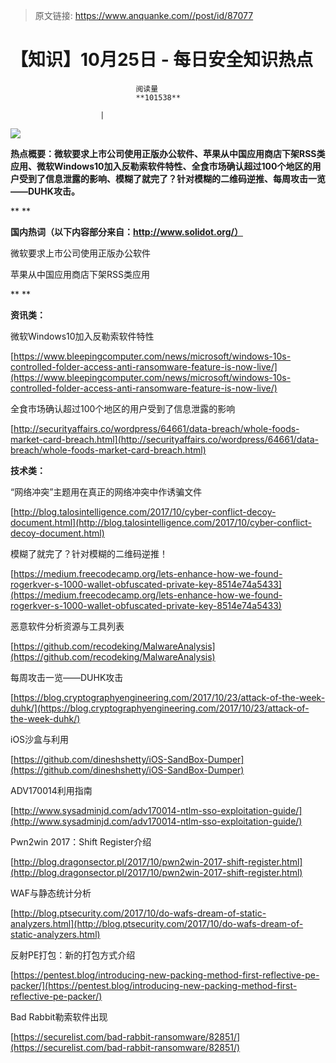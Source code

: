 > 原文链接: https://www.anquanke.com//post/id/87077 


# 【知识】10月25日 - 每日安全知识热点


                                阅读量   
                                **101538**
                            
                        |
                        
                                                                                    



[![](https://p4.ssl.qhimg.com/t0107ae98962297074a.png)](https://p4.ssl.qhimg.com/t0107ae98962297074a.png)

**热点概要：微软要求上市公司使用正版办公软件、<strong><strong><strong>苹果从中国应用商店下架RSS类应用**</strong></strong>、**微软Windows10加入反勒索软件特性**、**<strong>全食市场确认超过100个地区的用户受到了信息泄露的影响**</strong>、**<strong>模糊了就完了？针对模糊的二维码逆推**</strong>、每周攻击一览——DUHK攻击。</strong>

** **



**国内热词（以下内容部分来自：http://www.solidot.org/）**



微软要求上市公司使用正版办公软件

苹果从中国应用商店下架RSS类应用

** **

**资讯类：**

























微软Windows10加入反勒索软件特性

[https://www.bleepingcomputer.com/news/microsoft/windows-10s-controlled-folder-access-anti-ransomware-feature-is-now-live/](https://www.bleepingcomputer.com/news/microsoft/windows-10s-controlled-folder-access-anti-ransomware-feature-is-now-live/)



全食市场确认超过100个地区的用户受到了信息泄露的影响

[http://securityaffairs.co/wordpress/64661/data-breach/whole-foods-market-card-breach.html](http://securityaffairs.co/wordpress/64661/data-breach/whole-foods-market-card-breach.html)





**技术类：**























“网络冲突”主题用在真正的网络冲突中作诱骗文件

[http://blog.talosintelligence.com/2017/10/cyber-conflict-decoy-document.html](http://blog.talosintelligence.com/2017/10/cyber-conflict-decoy-document.html)



模糊了就完了？针对模糊的二维码逆推！

[https://medium.freecodecamp.org/lets-enhance-how-we-found-rogerkver-s-1000-wallet-obfuscated-private-key-8514e74a5433](https://medium.freecodecamp.org/lets-enhance-how-we-found-rogerkver-s-1000-wallet-obfuscated-private-key-8514e74a5433)



恶意软件分析资源与工具列表

[https://github.com/recodeking/MalwareAnalysis](https://github.com/recodeking/MalwareAnalysis)



每周攻击一览——DUHK攻击

[https://blog.cryptographyengineering.com/2017/10/23/attack-of-the-week-duhk/](https://blog.cryptographyengineering.com/2017/10/23/attack-of-the-week-duhk/)



iOS沙盒与利用

[https://github.com/dineshshetty/iOS-SandBox-Dumper](https://github.com/dineshshetty/iOS-SandBox-Dumper)



ADV170014利用指南

[http://www.sysadminjd.com/adv170014-ntlm-sso-exploitation-guide/](http://www.sysadminjd.com/adv170014-ntlm-sso-exploitation-guide/)



Pwn2win 2017：Shift Register介绍

[http://blog.dragonsector.pl/2017/10/pwn2win-2017-shift-register.html](http://blog.dragonsector.pl/2017/10/pwn2win-2017-shift-register.html)



WAF与静态统计分析

[http://blog.ptsecurity.com/2017/10/do-wafs-dream-of-static-analyzers.html](http://blog.ptsecurity.com/2017/10/do-wafs-dream-of-static-analyzers.html)



反射PE打包：新的打包方式介绍

[https://pentest.blog/introducing-new-packing-method-first-reflective-pe-packer/](https://pentest.blog/introducing-new-packing-method-first-reflective-pe-packer/)



Bad Rabbit勒索软件出现

[https://securelist.com/bad-rabbit-ransomware/82851/](https://securelist.com/bad-rabbit-ransomware/82851/)
